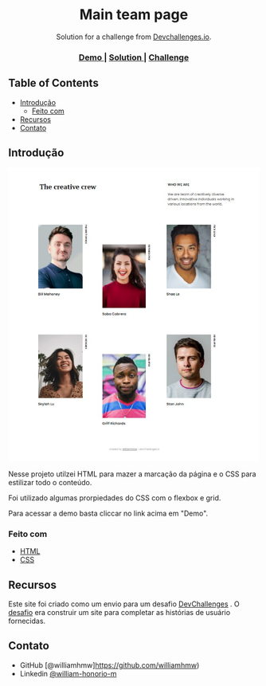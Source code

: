 <!-- Please update value in the {}  -->

<h1 align="center">Main team page</h1>

<div align="center">
   Solution for a challenge from  <a href="http://devchallenges.io" target="_blank">Devchallenges.io</a>.
</div>

<div align="center">
  <h3>
    <a href="https://my-team-page-rust.vercel.app/">
      Demo
    </a>
    <span> | </span>
    <a href="https://github.com/williamhmw/My-team-page">
      Solution
    </a>
    <span> | </span>
    <a href="https://devchallenges.io/challenges/hhmesazsqgKXrTkYkt0U">
      Challenge
    </a>
  </h3>
</div>

<!-- TABLE OF CONTENTS -->

## Table of Contents

- [Introdução](#introdução)
  - [Feito com](#feito-com)
- [Recursos](#recursos)
- [Contato](#contact)

<!-- OVERVIEW -->

## Introdução

![screenshot](./img/Screenshot.jpg)

Nesse projeto utilzei HTML para mazer a marcação da página e o CSS para estilizar todo o conteúdo.

Foi utilizado algumas prorpiedades do CSS com o flexbox e grid.

Para acessar a demo basta cliccar no link acima em "Demo".

### Feito com

<!-- This section should list any major frameworks that you built your project using. Here are a few examples.-->

- [HTML](https://developer.mozilla.org/en-US/docs/Web/HTML)
- [CSS](https://developer.mozilla.org/en-US/docs/Web/CSS)


## Recursos

<!-- List the features of your application or follow the template. Don't share the figma file here :) -->

Este site foi criado como um envio para um desafio [DevChallenges](https://devchallenges.io/challenges) . O [desafio](https://devchallenges.io/challenges/hhmesazsqgKXrTkYkt0U) era construir um site para completar as histórias de usuário fornecidas.


## Contato

- GitHub [@williamhmw]https://github.com/williamhmw)
- Linkedin [@william-honorio-m](https://www.linkedin.com/in/william-honorio-m/)
